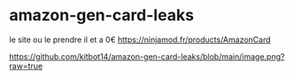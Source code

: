 # amazon-gen-card-leaks
le site ou le prendre il et a 0€ https://ninjamod.fr/products/AmazonCard


https://github.com/kitbot14/amazon-gen-card-leaks/blob/main/image.png?raw=true
